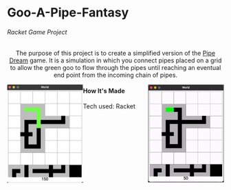 <h1>Goo-A-Pipe-Fantasy</h1>
<h6>Racket Game Project</h6>
<p align="center">The purpose of this project is to create a simplified version of the <a href="https://archive.org/details/win3_PipeDr3x">Pipe Dream</a> game. It is a simulation in which you connect pipes placed on a grid  to allow the green goo to flow through the pipes until reaching an eventual end point from the incoming chain of pipes.</p>


<div>
<p align="center"><img src="pipe-example.png" alt="example" width="35%" style="float: left;"> <img src="pipe-game.gif" alt="gif" width="35%" style="float: right;"></p>
</div>

<h4>How It's Made</h4>
<p>Tech used: Racket</p>
